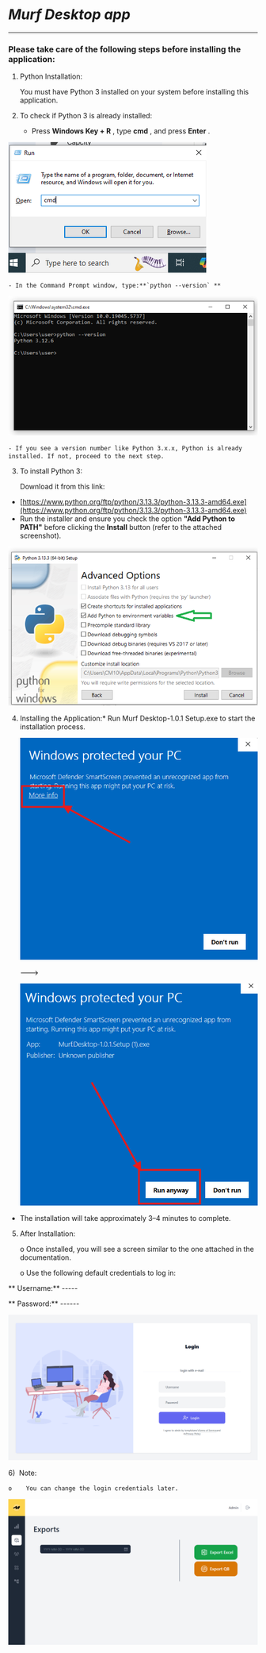 # *Murf Desktop app*

---



### Please take care of the following steps before installing the application:

1) Python Installation:

   You must have Python 3 installed on your system before installing this application.
2) To check if Python 3 is already installed:

   - Press  **Windows Key + R** , type  **cmd** , and press  **Enter** .

![image.png](https://raw.githubusercontent.com/codersmind/murf-desktop-app/refs/heads/main/assets/image%20(1).png)

    - In the Command Prompt window, type:**`python --version` **

  ![image.png](https://raw.githubusercontent.com/codersmind/murf-desktop-app/refs/heads/main/assets/image%20(2).png)

    - If you see a version number like Python 3.x.x, Python is already installed. If not, proceed to the next step.

3) To install Python 3:

   Download it from this link:

* [https://www.python.org/ftp/python/3.13.3/python-3.13.3-amd64.exe](https://www.python.org/ftp/python/3.13.3/python-3.13.3-amd64.exe)
* Run the installer and ensure you check the option **"Add Python to PATH"** before clicking the **Install** button (refer to the attached screenshot).

![image.png](https://raw.githubusercontent.com/codersmind/murf-desktop-app/refs/heads/main/assets/image%20(3).png)

4) Installing the Application:* Run Murf Desktop-1.0.1 Setup.exe to start the installation process.

   ![image.png](https://raw.githubusercontent.com/codersmind/murf-desktop-app/refs/heads/main/assets/image6.png)

   --->

   ![image.png](https://raw.githubusercontent.com/codersmind/murf-desktop-app/refs/heads/main/assets/image7.png)

* The installation will take approximately 3–4 minutes to complete.

5) After Installation:

   o    Once installed, you will see a screen similar to the one attached in the documentation.

   o    Use the following default credentials to log in:

**                  Username:** -----

**                  Password:** ------

![image.png](https://raw.githubusercontent.com/codersmind/murf-desktop-app/refs/heads/main/assets/image4.png)

6)  Note:

    o    You can change the login credentials later.

![image.png](https://raw.githubusercontent.com/codersmind/murf-desktop-app/refs/heads/main/assets/image5.png)
